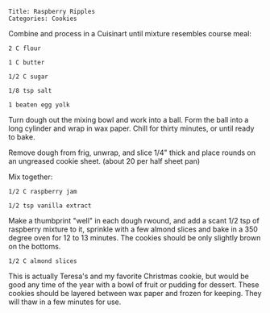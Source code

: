 ~~~ recipe-info
Title: Raspberry Ripples
Categories: Cookies
~~~

Combine and process in a Cuisinart until mixture resembles course meal:

~~~ recipe-ingredients
2 C flour

1 C butter

1/2 C sugar

1/8 tsp salt

1 beaten egg yolk
~~~

Turn dough out the mixing bowl and work into a ball. Form the ball into a long cylinder and wrap in
wax paper. Chill for thirty minutes, or until ready to bake.

Remove dough from frig, unwrap, and slice 1/4" thick and place rounds on an ungreased cookie sheet.
(about 20 per half sheet pan)

Mix together:

~~~ recipe-ingredients
1/2 C raspberry jam

1/2 tsp vanilla extract
~~~

Make a thumbprint "well" in each dough rwound, and add a scant 1/2 tsp of raspberry mixture to it,
sprinkle with a few almond slices and bake in a 350 degree oven for 12 to 13 minutes. The cookies
should be only slightly brown on the bottoms.

~~~ recipe-ingredients
1/2 C almond slices
~~~

This is actually Teresa's and my favorite Christmas cookie, but would be good any time of the year
with a bowl of fruit or pudding for dessert. These cookies should be layered between wax paper and
frozen for keeping. They will thaw in a few minutes for use.
